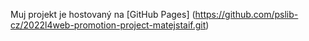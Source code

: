 Muj projekt je hostovaný na [GitHub Pages] (https://github.com/pslib-cz/2022l4web-promotion-project-matejstaif.git)